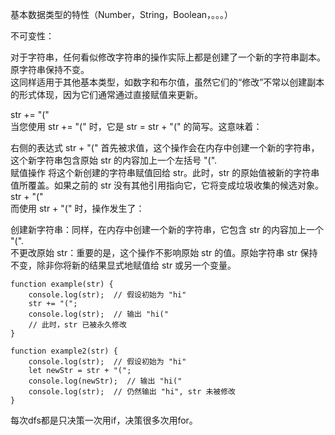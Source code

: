 基本数据类型的特性（Number，String，Boolean，。。。）      

不可变性：     

对于字符串，任何看似修改字符串的操作实际上都是创建了一个新的字符串副本。原字符串保持不变。      
这同样适用于其他基本类型，如数字和布尔值，虽然它们的“修改”不常以创建副本的形式体现，因为它们通常通过直接赋值来更新。      

str += "("   
当您使用 str += "(" 时，它是 str = str + "(" 的简写。这意味着：         

右侧的表达式 str + "(" 首先被求值，这个操作会在内存中创建一个新的字符串，这个新字符串包含原始 str 的内容加上一个左括号 "(".      
赋值操作 将这个新创建的字符串赋值回给 str。此时，str 的原始值被新的字符串值所覆盖。如果之前的 str 没有其他引用指向它，它将变成垃圾收集的候选对象。        
str + "("          
而使用 str + "(" 时，操作发生了：       
     
创建新字符串：同样，在内存中创建一个新的字符串，它包含 str 的内容加上一个 "(".       
不更改原始 str：重要的是，这个操作不影响原始 str 的值。原始字符串 str 保持不变，除非你将新的结果显式地赋值给 str 或另一个变量。      

```code
function example(str) {
    console.log(str);  // 假设初始为 "hi"
    str += "(";
    console.log(str);  // 输出 "hi("
    // 此时，str 已被永久修改
}

function example2(str) {
    console.log(str);  // 假设初始为 "hi"
    let newStr = str + "(";
    console.log(newStr);  // 输出 "hi("
    console.log(str);  // 仍然输出 "hi", str 未被修改
}
```
每次dfs都是只决策一次用if，决策很多次用for。     
